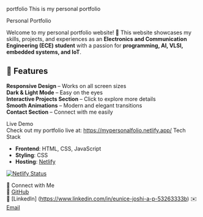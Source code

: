 portfolio
This is my personal portfolio

 Personal Portfolio  

Welcome to my personal portfolio website! 🚀 This website showcases my skills, projects, and experiences as an **Electronics and Communication Engineering (ECE) student** with a passion for **programming, AI, VLSI, embedded systems, and IoT**.  

## 📌 Features  
 **Responsive Design** – Works on all screen sizes  
 **Dark & Light Mode** – Easy on the eyes  
 **Interactive Projects Section** – Click to explore more details  
 **Smooth Animations** – Modern and elegant transitions  
 **Contact Section** – Connect with me easily  

  Live Demo  
Check out my portfolio live at: https://mypersonalfolio.netlify.app/
  Tech Stack  
- **Frontend**: HTML, CSS, JavaScript  
- **Styling**: CSS  
- **Hosting**: [Netlify](https://www.netlify.com/)  

[![Netlify Status](https://api.netlify.com/api/v1/badges/2be8fbbb-0d27-44dc-8929-aee2a132a6b0/deploy-status)](https://app.netlify.com/sites/mypersonalfolio/deploys)

🤝 Connect with Me  
🔗 [GitHub](https://github.com/Eunice-Joshi)  
🔗 [LinkedIn] (https://www.linkedin.com/in/eunice-joshi-a-p-53263333b)
✉️ [Email](mailto:eunicejoshi2808@gmail.com)  
